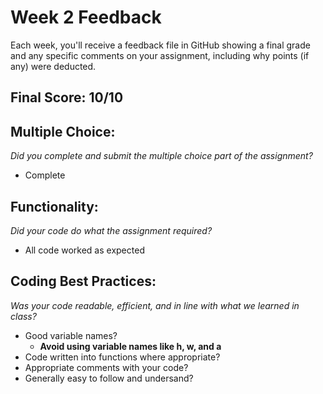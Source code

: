 # Week 2 Feedback
Each week, you'll receive a feedback file in GitHub showing a final grade and any specific comments on your assignment, including why points (if any) were deducted.


## Final Score: 10/10

## Multiple Choice:
_Did you complete and submit the multiple choice part of the assignment?_
* Complete

## Functionality: 
_Did your code do what the assignment required?_
* All code worked as expected

## Coding Best Practices:
_Was your code readable, efficient, and in line with what we learned in class?_
* Good variable names?
  * **Avoid using variable names like h, w, and a**
* Code written into functions where appropriate?
* Appropriate comments with your code?
* Generally easy to follow and undersand?
